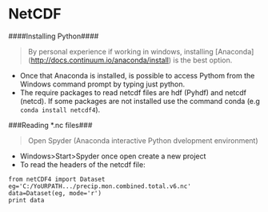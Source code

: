 # NetCDF
####Installing Python####
 >By personal experience if working in windows, installing [Anaconda] (http://docs.continuum.io/anaconda/install) is the best option.
 * Once that Anaconda is installed, is possible to access Pythom from the Windows command prompt by typing just python.
 * The require packages to read netcdf files are hdf (Pyhdf) and netcdf (netcd).  If some packages are not installed use the command conda 
   (e.g `conda install netcdf4`).
   
###Reading *.nc files###
>Open Spyder (Anaconda interactive Python dvelopment environment) 
 * Windows>Start>Spyder once open create a new project
 * To read the headers of the netcdf file:
 
 ```
from netCDF4 import Dataset
eg='C:/YoURPATH.../precip.mon.combined.total.v6.nc'
data=Dataset(eg, mode='r')
print data
```
